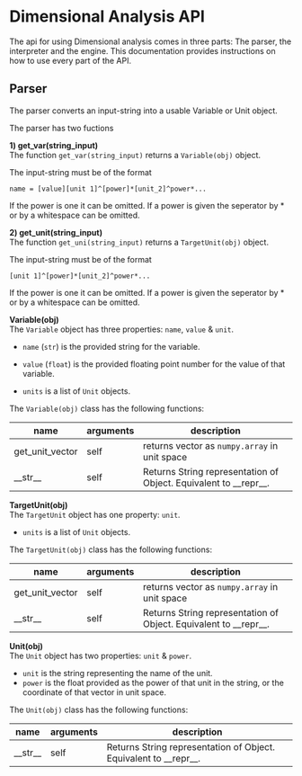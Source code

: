 # Dimensional Analysis API

The api for using Dimensional analysis comes in three parts: The parser, the interpreter and the engine. This documentation provides instructions on how to use every part of the API.

## Parser

The parser converts an input-string into a usable Variable or Unit object.

The parser has two fuctions

**1) get_var(string_input)**\
The function `get_var(string_input)` returns a `Variable(obj)` object.

The input-string must be of the format

```
name = [value][unit 1]^[power]*[unit_2]^power*...
```

If the power is one it can be omitted. If a power is given the seperator by * or by a whitespace can be omitted.

**2) get_unit(string_input)**\
The function `get_uni(string_input)` returns a `TargetUnit(obj)` object.

The input-string must be of the format

```
[unit 1]^[power]*[unit_2]^power*...
```

If the power is one it can be omitted. If a power is given the seperator by * or by a whitespace can be omitted.


**Variable(obj)**\
The `Variable` object has three properties: `name`, `value` & `unit`.

- `name` (`str`) is the provided string for the variable.
- `value` (`float`) is the provided floating point number for the value of that variable.

- `units` is a list of `Unit` objects.

The `Variable(obj)` class has the following functions:

|      name       |  arguments | description
|-----------------|------------|------------
| get_unit_vector |    self    | returns vector as `numpy.array` in unit space
|    \_\_str__    |    self    | Returns String representation of Object. Equivalent to \_\_repr__.

**TargetUnit(obj)**\
The `TargetUnit` object has one property: `unit`.

- `units` is a list of `Unit` objects.

The `TargetUnit(obj)` class has the following functions:

|      name       |  arguments | description
|-----------------|------------|------------
| get_unit_vector |    self    | returns vector as `numpy.array` in unit space
|    \_\_str__    |    self    | Returns String representation of Object. Equivalent to \_\_repr__.

**Unit(obj)**\
The `Unit` object has two properties: `unit` & `power`.

- `unit` is the string representing the name of the unit.
- `power` is the float provided as the power of that unit in the string, or the coordinate of that vector in unit space.

The `Unit(obj)` class has the following functions:

|      name       |  arguments | description
|-----------------|------------|------------
|    \_\_str__    |    self    | Returns String representation of Object. Equivalent to \_\_repr__.
